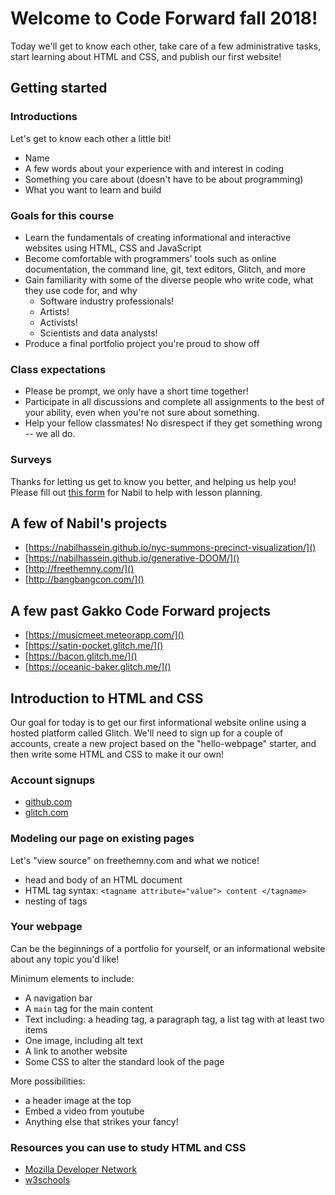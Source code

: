 # Welcome to Code Forward fall 2018!
Today we'll get to know each other, take care of a few administrative tasks, start learning about HTML and CSS, and publish our first website!

## Getting started
### Introductions
Let's get to know each other a little bit!
- Name
- A few words about your experience with and interest in coding
- Something you care about (doesn't have to be about programming)
- What you want to learn and build

### Goals for this course
- Learn the fundamentals of creating informational and interactive websites using HTML, CSS and JavaScript
- Become comfortable with programmers' tools such as online documentation, the command line, git, text editors, Glitch, and more
- Gain familiarity with some of the diverse people who write code, what they use code for, and why
  - Software industry professionals!
  - Artists!
  - Activists!
  - Scientists and data analysts!
- Produce a final portfolio project you're proud to show off

### Class expectations
- Please be prompt, we only have a short time together!
- Participate in all discussions and complete all assignments to the best of your ability, even when you're not sure about something.
- Help your fellow classmates! No disrespect if they get something wrong -- we all do.

### Surveys
Thanks for letting us get to know you better, and helping us help you!
Please fill out [this form](https://docs.google.com/forms/d/e/1FAIpQLSde01dLh0cFII7EFCU_cAjMxHzFKJHuIJn5NAFb5-ej4lE8qw/viewform) for Nabil to help with lesson planning.

## A few of Nabil's projects
- [https://nabilhassein.github.io/nyc-summons-precinct-visualization/]()
- [https://nabilhassein.github.io/generative-DOOM/]()
- [http://freethemny.com/]()
- [http://bangbangcon.com/]()

## A few past Gakko Code Forward projects
- [https://musicmeet.meteorapp.com/]()
- [https://satin-pocket.glitch.me/]()
- [https://bacon.glitch.me/]()
- [https://oceanic-baker.glitch.me/]()

## Introduction to HTML and CSS
Our goal for today is to get our first informational website online using a hosted platform called Glitch. We'll need to sign up for a couple of accounts, create a new project based on the "hello-webpage" starter, and then write some HTML and CSS to make it our own!

### Account signups
- [github.com]()
- [glitch.com]()

### Modeling our page on existing pages
Let's "view source" on freethemny.com and what we notice!
- head and body of an HTML document
- HTML tag syntax: `<tagname attribute="value"> content </tagname>`
- nesting of tags

### Your webpage
Can be the beginnings of a portfolio for yourself, or an informational website about any topic you'd like!

Minimum elements to include:
- A navigation bar
- A `main` tag for the main content
- Text including: a heading tag, a paragraph tag, a list tag with at least two items
- One image, including alt text
- A link to another website
- Some CSS to alter the standard look of the page

More possibilities:
- a header image at the top
- Embed a video from youtube
- Anything else that strikes your fancy!

### Resources you can use to study HTML and CSS
- [Mozilla Developer Network](https://developer.mozilla.org/en-US/docs/Web)
- [w3schools](https://www.w3schools.com/)
